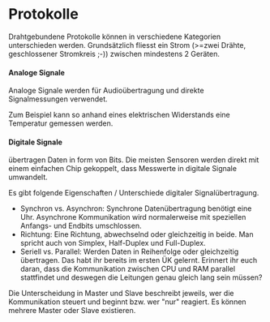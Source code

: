 # Protokolle

Drahtgebundene Protokolle können in verschiedene Kategorien unterschieden werden. Grundsätzlich fliesst ein Strom (>=zwei Drähte, geschlossener Stromkreis ;-)) zwischen mindestens 2 Geräten.

#### Analoge Signale

Analoge Signale werden für Audioübertragung und direkte Signalmessungen verwendet.

Zum Beispiel kann so anhand eines elektrischen Widerstands eine Temperatur gemessen werden.

#### Digitale Signale

übertragen Daten in form von Bits. Die meisten Sensoren werden direkt mit einem einfachen Chip gekoppelt, dass Messwerte in digitale Signale umwandelt.

Es gibt folgende Eigenschaften / Unterschiede digitaler Signalübertragung.

* Synchron vs. Asynchron: Synchrone Datenübertragung benötigt eine Uhr. Asynchrone Kommunikation wird normalerweise mit speziellen Anfangs- und Endbits umschlossen.
* Richtung: Eine Richtung, abwechselnd oder gleichzeitig in beide. Man spricht auch von Simplex, Half-Duplex und Full-Duplex.
* Seriell vs. Parallel: Werden Daten in Reihenfolge oder gleichzeitig übertragen. Das habt ihr bereits im ersten ÜK gelernt. Erinnert ihr euch daran, dass die Kommunikation zwischen CPU und RAM parallel stattfindet und deswegen die Leitungen genau gleich lang sein müssen?

Die Unterscheidung in Master und Slave beschreibt jeweils, wer die Kommunikation steuert und beginnt bzw. wer "nur" reagiert. Es können mehrere Master oder Slave existieren.
